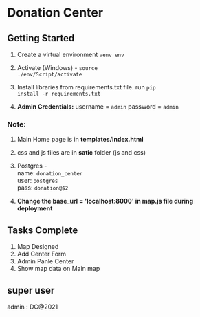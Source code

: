 # Donation Center

## Getting Started

1. Create a virtual environment <code>venv env</code>
2. Activate (Windows) - <code>source ./env/Script/activate</code>
3. Install libraries from requirements.txt file. run <code>pip install -r requirements.txt</code>

4. <b>Admin Credentials:</b> username = <code>admin</code> password = <code>admin</code>

### Note:
1. Main Home page is in <b>templates/index.html</b>
2. css and js files are in <b>satic</b> folder (js and css)
3. Postgres - <br>name: <code>donation_center</code><br>
              user: <code>postgres</code><br>
              pass: <code>donation@$2</code><br>

4. <b>Change the base_url = 'localhost:8000' in map.js file during deployment</b>

## Tasks Complete
1. Map Designed
2. Add Center Form 
3. Admin Panle Center
4. Show map data on Main map

## super user
admin : DC@2021
